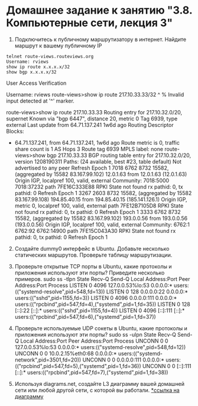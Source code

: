 # Домашнее задание к занятию "3.8. Компьютерные сети, лекция 3"
1. Подключитесь к публичному маршрутизатору в интернет. Найдите маршрут к вашему публичному IP
```
telnet route-views.routeviews.org
Username: rviews
show ip route x.x.x.x/32
show bgp x.x.x.x/32
```
User Access Verification

Username: rviews
route-views>show ip route 217.10.33.33/32
                                      ^
% Invalid input detected at '^' marker.

route-views>show ip route 217.10.33.33
Routing entry for 217.10.32.0/20, supernet
  Known via "bgp 6447", distance 20, metric 0
  Tag 6939, type external
  Last update from 64.71.137.241 1w6d ago
  Routing Descriptor Blocks:
  * 64.71.137.241, from 64.71.137.241, 1w6d ago
      Route metric is 0, traffic share count is 1
      AS Hops 3
      Route tag 6939
      MPLS label: none
route-views>show bgp  217.10.33.33
BGP routing table entry for 217.10.32.0/20, version 1208190311
Paths: (24 available, best #23, table default)
  Not advertised to any peer
  Refresh Epoch 1
  7018 6762 8732 15582, (aggregated by 15582 83.167.99.102)
    12.0.1.63 from 12.0.1.63 (12.0.1.63)
      Origin IGP, localpref 100, valid, external
      Community: 7018:5000 7018:37232
      path 7FE16C333E88 RPKI State not found
      rx pathid: 0, tx pathid: 0
  Refresh Epoch 1
  3267 2603 8732 15582, (aggregated by 15582 83.167.99.108)
    194.85.40.15 from 194.85.40.15 (185.141.126.1)
      Origin IGP, metric 0, localpref 100, valid, external
      path 7FE12B7105D8 RPKI State not found
      rx pathid: 0, tx pathid: 0
  Refresh Epoch 1
  3333 6762 8732 15582, (aggregated by 15582 83.167.99.102)
    193.0.0.56 from 193.0.0.56 (193.0.0.56)
      Origin IGP, localpref 100, valid, external
      Community: 6762:1 6762:92 6762:14900
      path 7FE15C043A30 RPKI State not found
      rx pathid: 0, tx pathid: 0
  Refresh Epoch 1
  
2. Создайте dummy0 интерфейс в Ubuntu. Добавьте несколько статических маршрутов. Проверьте таблицу маршрутизации.

3. Проверьте открытые TCP порты в Ubuntu, какие протоколы и приложения используют эти порты? Приведите несколько примеров.
sudo ss -tlpn
State         Recv-Q        Send-Q               Local Address:Port               Peer Address:Port       Process
LISTEN        0             4096                 127.0.0.53%lo:53                      0.0.0.0:*           users:(("systemd-resolve",pid=548,fd=13))
LISTEN        0             128                        0.0.0.0:22                      0.0.0.0:*           users:(("sshd",pid=1155,fd=3))
LISTEN        0             4096                       0.0.0.0:111                     0.0.0.0:*           users:(("rpcbind",pid=547,fd=4),("systemd",pid=1,fd=35))
LISTEN        0             128                           [::]:22                         [::]:*           users:(("sshd",pid=1155,fd=4))
LISTEN        0             4096                          [::]:111                        [::]:*           users:(("rpcbind",pid=547,fd=6),("systemd",pid=1,fd=37))




4. Проверьте используемые UDP сокеты в Ubuntu, какие протоколы и приложения используют эти порты?
 sudo ss -ulpn
State         Recv-Q        Send-Q                Local Address:Port               Peer Address:Port       Process
UNCONN        0             0                     127.0.0.53%lo:53                      0.0.0.0:*           users:(("systemd-resolve",pid=548,fd=12))
UNCONN        0             0                    10.0.2.15%eth0:68                      0.0.0.0:*           users:(("systemd-network",pid=3501,fd=20))
UNCONN        0             0                           0.0.0.0:111                     0.0.0.0:*           users:(("rpcbind",pid=547,fd=5),("systemd",pid=1,fd=36))
UNCONN        0             0                              [::]:111                        [::]:*           users:(("rpcbind",pid=547,fd=7),("systemd",pid=1,fd=38))
5. Используя diagrams.net, создайте L3 диаграмму вашей домашней сети или любой другой сети, с которой вы работали. 
 [*ссылка на диаграмму](https://drive.google.com/file/d/1ZdazPz2Ul7uFivf-vcxrQhOsDqHdPfER/view?usp=sharing)
